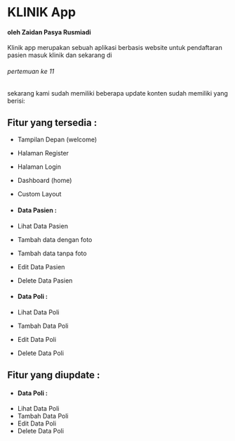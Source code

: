 # KLINIK App
#### oleh Zaidan Pasya Rusmiadi
Klinik app merupakan sebuah aplikasi berbasis website untuk pendaftaran pasien masuk klinik dan sekarang di <h6> pertemuan ke 11 </h6> sekarang kami sudah memiliki beberapa update konten sudah memiliki yang berisi:
## Fitur yang tersedia :

- Tampilan Depan (welcome)
- Halaman Register
- Halaman Login
- Dashboard (home)
- Custom Layout

- #### Data Pasien :
- Lihat Data Pasien
- Tambah data dengan foto
- Tambah data tanpa foto
- Edit Data Pasien
- Delete Data Pasien

- #### Data Poli :
- Lihat Data Poli
- Tambah Data Poli
- Edit Data Poli
- Delete Data Poli


## Fitur yang diupdate :
- #### Data Poli :
- Lihat Data Poli
- Tambah Data Poli
- Edit Data Poli
- Delete Data Poli
